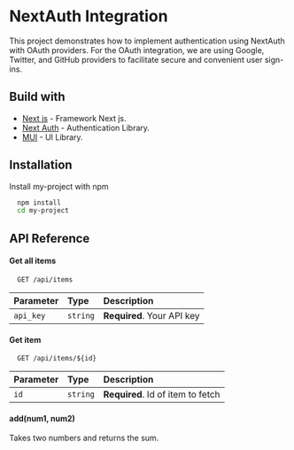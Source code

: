 
# NextAuth Integration

This project demonstrates how to implement authentication using NextAuth with OAuth providers. For the OAuth integration, we are using Google, Twitter, and GitHub providers to facilitate secure and convenient user sign-ins.


## Build with
* [Next js](https://nextjs.org/) - Framework Next js.
* [Next Auth](https://next-auth.js.org/) - Authentication Library.
* [MUI](https://mui.com/) - UI Library.

## Installation

Install my-project with npm

```bash
  npm install 
  cd my-project
```


    
## API Reference

#### Get all items

```http
  GET /api/items
```

| Parameter | Type     | Description                |
| :-------- | :------- | :------------------------- |
| `api_key` | `string` | **Required**. Your API key |

#### Get item

```http
  GET /api/items/${id}
```

| Parameter | Type     | Description                       |
| :-------- | :------- | :-------------------------------- |
| `id`      | `string` | **Required**. Id of item to fetch |

#### add(num1, num2)

Takes two numbers and returns the sum.

